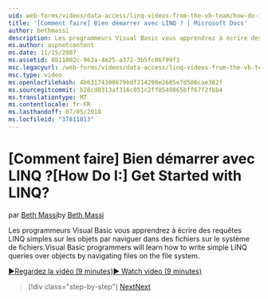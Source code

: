 ```yaml
---
uid: web-forms/videos/data-access/linq-videos-from-the-vb-team/how-do-i-get-started-with-linq
title: '[Comment faire] Bien démarrer avec LINQ ? | Microsoft Docs'
author: bethmassi
description: Les programmeurs Visual Basic vous apprendrez à écrire des requêtes LINQ simples sur les objets par naviguer dans des fichiers sur le système de fichiers.
ms.author: aspnetcontent
ms.date: 11/15/2007
ms.assetid: 0811002c-962a-4e25-a372-3b5fc06f99f3
msc.legacyurl: /web-forms/videos/data-access/linq-videos-from-the-vb-team/how-do-i-get-started-with-linq
msc.type: video
ms.openlocfilehash: 4b63174308679bdf214298e2605e7d586cae382f
ms.sourcegitcommit: b28cd0313af316c051c2ff8549865bff67f2fbb4
ms.translationtype: MT
ms.contentlocale: fr-FR
ms.lasthandoff: 07/05/2018
ms.locfileid: "37811813"
---
```

<a name="how-do-i-get-started-with-linq"></a><span data-ttu-id="c58b4-104">[Comment faire] Bien démarrer avec LINQ ?</span><span class="sxs-lookup"><span data-stu-id="c58b4-104">[How Do I:] Get Started with LINQ?</span></span>
====================
<span data-ttu-id="c58b4-105">par [Beth Massi](https://github.com/bethmassi)</span><span class="sxs-lookup"><span data-stu-id="c58b4-105">by [Beth Massi](https://github.com/bethmassi)</span></span>

<span data-ttu-id="c58b4-106">Les programmeurs Visual Basic vous apprendrez à écrire des requêtes LINQ simples sur les objets par naviguer dans des fichiers sur le système de fichiers.</span><span class="sxs-lookup"><span data-stu-id="c58b4-106">Visual Basic programmers will learn how to write simple LINQ queries over objects by navigating files on the file system.</span></span>

[<span data-ttu-id="c58b4-107">&#9654;Regardez la vidéo (9 minutes)</span><span class="sxs-lookup"><span data-stu-id="c58b4-107">&#9654; Watch video (9 minutes)</span></span>](https://channel9.msdn.com/Blogs/ASP-NET-Site-Videos/how-do-i-get-started-with-linq)

> [!div class="step-by-step"]
> [<span data-ttu-id="c58b4-108">Next</span><span class="sxs-lookup"><span data-stu-id="c58b4-108">Next</span></span>](how-do-i-perform-group-and-aggregate-queries.md)
